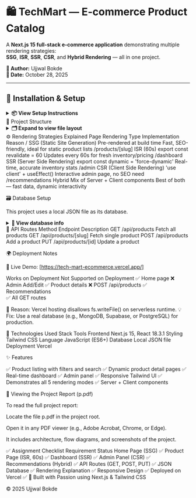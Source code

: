 # 🛍️ TechMart — E-commerce Product Catalog

A **Next.js 15 full-stack e-commerce application** demonstrating multiple rendering strategies:  
**SSG**, **ISR**, **SSR**, **CSR**, and **Hybrid Rendering** — all in one project.

**👤 Author:** Ujjwal Bokde  
**📅 Date:** October 28, 2025  

---

## 🚀 Installation & Setup

<details>
<summary><b>📦 View Setup Instructions</b></summary>

### 🧰 Prerequisites
- **Node.js ≥ 18.17.0**
- **npm** or **yarn** package manager

### ⚙️ Steps to Run Locally
```bash
# 1️⃣ Clone the repository
git clone <your-repository-url>

# 2️⃣ Navigate to the project directory
cd ecommerce-app

# 3️⃣ Install dependencies
npm install

# 4️⃣ Run the development server
npm run dev

```
Then open your browser at 👉 http://localhost:3000

🏗️ Build for Production
npm run build
npm start

---

</details>
🧩 Project Structure
<details> <summary><b>🗂️ Expand to view file layout</b></summary>
ecommerce-app/
├── app/
│   ├── layout.js               # Root layout
│   ├── page.js                 # Home (SSG)
│   ├── products/[slug]/        # Product detail (ISR)
│   ├── dashboard/              # Inventory dashboard (SSR)
│   ├── admin/                  # Admin panel (CSR)
│   ├── recommendations/        # Recommendations (Hybrid)
│   └── api/products/           # API routes
├── components/
│   ├── ProductCard.js
│   ├── SearchBar.js
│   └── AddToWishlist.js
├── data/
│   └── products.json           # Local JSON database
├── tailwind.config.js
└── package.json

</details>
⚙️ Rendering Strategies Explained
Page	Rendering Type	Implementation	Reason
/	SSG (Static Site Generation)	Pre-rendered at build time	Fast, SEO-friendly, ideal for static product lists
/products/[slug]	ISR (60s)	export const revalidate = 60	Updates every 60s for fresh inventory/pricing
/dashboard	SSR (Server Side Rendering)	export const dynamic = 'force-dynamic'	Real-time, accurate inventory stats
/admin	CSR (Client Side Rendering)	'use client' + useEffect()	Interactive admin page, no SEO need
/recommendations	Hybrid	Mix of Server + Client components	Best of both — fast data, dynamic interactivity

🗃️ Database Setup

This project uses a local JSON file as its database.

<details> <summary><b>📘 View database info</b></summary>
📍 Location

data/products.json

✅ No setup required

It’s pre-included and ready to use.

📄 Data Model
{
  "id": "1",
  "name": "MacBook Air M3",
  "slug": "macbook-air-m3",
  "description": "Lightweight laptop with Apple Silicon",
  "price": 1249,
  "category": "laptops",
  "inventory": 15,
  "lastUpdated": "2025-10-28T10:00:00Z"
}

</details>
🔗 API Routes
Method	Endpoint	Description	
GET	/api/products	Fetch all products	
GET	/api/products/[slug]	Fetch single product	
POST	/api/products	Add a product	
PUT	/api/products/[id]	Update a product	


🌍 Deployment Notes

🧭 Live Demo: [https://tech-mart-ecommerce.vercel.app/]

Works on Deployment	Not Supported on Deployment
✅ Home page	❌ Admin Add/Edit
✅ Product details	❌ POST /api/products
✅ Recommendations	
✅ All GET routes	

🧾 Reason: Vercel hosting disallows fs.writeFile() on serverless runtime.
💡 Fix: Use a real database (e.g., MongoDB, Supabase, or PostgreSQL) for production.

🧠 Technologies Used
Stack	Tools
Frontend	Next.js 15, React 18.3.1
Styling	Tailwind CSS
Language	JavaScript (ES6+)
Database	Local JSON file
Deployment	Vercel

✨ Features

✅ Product listing with filters and search
✅ Dynamic product detail pages
✅ Real-time dashboard
✅ Admin panel
✅ Responsive Tailwind UI
✅ Demonstrates all 5 rendering modes
✅ Server + Client components

📘 Viewing the Project Report (p.pdf)

To read the full project report:

Locate the file p.pdf in the project root.

Open it in any PDF viewer (e.g., Adobe Acrobat, Chrome, or Edge).

It includes architecture, flow diagrams, and screenshots of the project.

✅ Assignment Checklist
Requirement	Status
Home Page (SSG)	✅
Product Page (ISR, 60s)	✅
Dashboard (SSR)	✅
Admin Panel (CSR)	✅
Recommendations (Hybrid)	✅
API Routes (GET, POST, PUT)	✅
JSON Database	✅
Rendering Explanation	✅
Responsive Design	✅
Deployed on Vercel	✅
💖 Built with Passion using Next.js & Tailwind CSS

© 2025 Ujjwal Bokde
